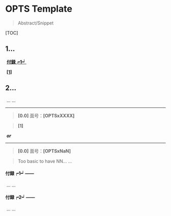 # **OPTS Template**

> Abstract/Snippet

[TOC]

## **1...**

​	[**付録┍1┙**](#jump7)

​	[**[1]**](#jump1)

## **2...**

​	... ...



---

> <span id="jump0">**[0.0]**</span> 面号：**[OPTSxXXXX]**

> <span id="jump1">**[1]**</span> 

​	***or***

---

> <span id="jump0">**[0.0]**</span> 面号：**[OPTSxNaN]**

> Too basic to have NN... ...



#### **<span id="jumpX">付録┍1┙</span>——**

​	... ...



#### **<span id="jumpX">付録┍2┙</span>——** ####

​	... ...

